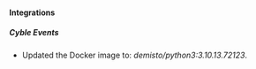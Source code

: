 #### Integrations
##### Cyble Events
- Updated the Docker image to: *demisto/python3:3.10.13.72123*.
